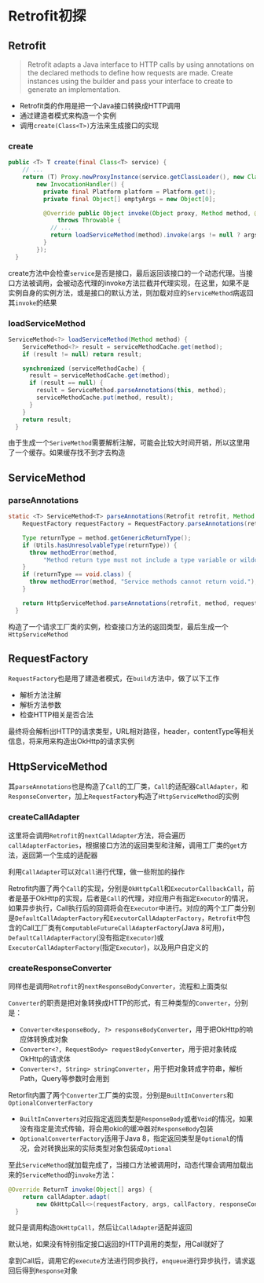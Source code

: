 # Retrofit初探

## Retrofit

> Retrofit adapts a Java interface to HTTP calls by using annotations on the declared methods to define how requests are made. Create instances using the builder and pass your interface to create to generate an implementation.
> 

- Retrofit类的作用是把一个Java接口转换成HTTP调用
- 通过建造者模式来构造一个实例
- 调用`create(Class<T>)`方法来生成接口的实现

### create

```java
public <T> T create(final Class<T> service) {
    // ...
    return (T) Proxy.newProxyInstance(service.getClassLoader(), new Class<?>[] { service },
        new InvocationHandler() {
          private final Platform platform = Platform.get();
          private final Object[] emptyArgs = new Object[0];

          @Override public Object invoke(Object proxy, Method method, @Nullable Object[] args)
              throws Throwable {
            // ...
            return loadServiceMethod(method).invoke(args != null ? args : emptyArgs);
          }
        });
  }
```

create方法中会检查`service`是否是接口，最后返回该接口的一个动态代理。当接口方法被调用，会被动态代理的invoke方法拦截并代理实现，在这里，如果不是实例自身的实例方法，或是接口的默认方法，则加载对应的`ServiceMethod`病返回其`invoke`的结果

### loadServiceMethod

```java
ServiceMethod<?> loadServiceMethod(Method method) {
    ServiceMethod<?> result = serviceMethodCache.get(method);
    if (result != null) return result;

    synchronized (serviceMethodCache) {
      result = serviceMethodCache.get(method);
      if (result == null) {
        result = ServiceMethod.parseAnnotations(this, method);
        serviceMethodCache.put(method, result);
      }
    }
    return result;
  }
```

由于生成一个`SeriveMethod`需要解析注解，可能会比较大时间开销，所以这里用了一个缓存。如果缓存找不到才去构造

## ServiceMethod

### parseAnnotations

```java
static <T> ServiceMethod<T> parseAnnotations(Retrofit retrofit, Method method) {
    RequestFactory requestFactory = RequestFactory.parseAnnotations(retrofit, method);

    Type returnType = method.getGenericReturnType();
    if (Utils.hasUnresolvableType(returnType)) {
      throw methodError(method,
          "Method return type must not include a type variable or wildcard: %s", returnType);
    }
    if (returnType == void.class) {
      throw methodError(method, "Service methods cannot return void.");
    }

    return HttpServiceMethod.parseAnnotations(retrofit, method, requestFactory);
  }
```

构造了一个请求工厂类的实例，检查接口方法的返回类型，最后生成一个`HttpServiceMethod`

## RequestFactory

`RequestFactory`也是用了建造者模式，在`build`方法中，做了以下工作

- 解析方法注解
- 解析方法参数
- 检查HTTP相关是否合法

最终将会解析出HTTP的请求类型，URL相对路径，header，contentType等相关信息，将来用来构造出OkHttp的请求实例

## HttpServiceMethod

其`parseAnnotations`也是构造了`Call`的工厂类，`Call`的适配器`CallAdapter`，和`ResponseConverter`，加上`RequestFactory`构造了`HttpServiceMethod`的实例

### createCallAdapter

这里将会调用`Retrofit`的`nextCallAdapter`方法，将会遍历`callAdapterFactories`，根据接口方法的返回类型和注解，调用工厂类的`get`方法，返回第一个生成的适配器

利用`CallAdapter`可以对`Call`进行代理，做一些附加的操作

Retrofit内置了两个`Call`的实现，分别是`OkHttpCall`和`ExecutorCallbackCall`，前者是基于OkHttp的实现，后者是`Call`的代理，对应用户有指定`Executor`的情况，如果异步执行，Call执行后的回调将会在`Executor`中进行。对应的两个工厂类分别是`DefaultCallAdapterFactory`和`ExecutorCallAdapterFactory`，`Retrofit`中包含的Call工厂类有`ComputableFutureCallAdapterFactory`(Java 8可用)，`DefaultCallAdapterFactory`(没有指定`Executor`)或`ExecutorCallAdapterFactory`(指定`Executor`)，以及用户自定义的

### createResponseConverter

同样也是调用`Retrofit`的`nextResponseBodyConverter`，流程和上面类似

`Converter`的职责是把对象转换成HTTP的形式，有三种类型的`Converter`，分别是：

- `Converter<ResponseBody, ?> responseBodyConverter`，用于把OkHttp的响应体转换成对象
- `Converter<?, RequestBody> requestBodyConverter`，用于把对象转成OkHttp的请求体
- `Converter<?, String> stringConverter`，用于把对象转成字符串，解析Path，Query等参数时会用到

Retorfit内置了两个`Converter`工厂类的实现，分别是`BuiltInConverters`和`OptionalConverterFactory`

- `BuiltInConverters`对应指定返回类型是`ResponseBody`或者`Void`的情况，如果没有指定是流式传输，将会用okio的缓冲器对`ResponseBody`包装
- `OptionalConverterFactory`适用于Java 8，指定返回类型是`Optional`的情况，会对转换出来的实际类型对象包装成`Optional`



至此`ServiceMethod`就加载完成了，当接口方法被调用时，动态代理会调用加载出来的`ServiceMethod`的`invoke`方法：

```java
@Override ReturnT invoke(Object[] args) {
    return callAdapter.adapt(
        new OkHttpCall<>(requestFactory, args, callFactory, responseConverter));
  }
```

就只是调用构造`OkHttpCall`，然后让`CallAdapter`适配并返回



默认地，如果没有特别指定接口返回的HTTP调用的类型，用Call就好了

拿到Call后，调用它的`execute`方法进行同步执行，`enqueue`进行异步执行，请求返回后得到`Response`对象



